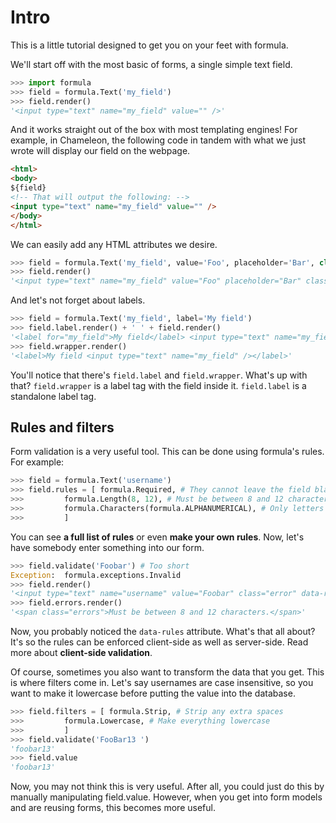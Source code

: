 # Intro

This is a little tutorial designed to get you on your feet with formula.

We'll start off with the most basic of forms, a single simple text field.

```python
>>> import formula
>>> field = formula.Text('my_field')
>>> field.render()
'<input type="text" name="my_field" value="" />'
```

And it works straight out of the box with most templating engines!  For example, in Chameleon, the following code in tandem with what we just wrote will display our field on the webpage.

```html
<html>
<body>
${field}
<!-- That will output the following: -->
<input type="text" name="my_field" value="" />
</body>
</html>
```

We can easily add any HTML attributes we desire.

```python
>>> field = formula.Text('my_field', value='Foo', placeholder='Bar', class=['baz', 'bop'])
>>> field.render()
'<input type="text" name="my_field" value="Foo" placeholder="Bar" class="baz bop" />'
```

And let's not forget about labels.

```python
>>> field = formula.Text('my_field', label='My field')
>>> field.label.render() + ' ' + field.render()
'<label for="my_field">My field</label> <input type="text" name="my_field" id="my_field" />'
>>> field.wrapper.render()
'<label>My field <input type="text" name="my_field" /></label>'
```

You'll notice that there's `field.label` and `field.wrapper`.  What's up with that?  `field.wrapper` is a label tag with the field inside it.  `field.label` is a standalone label tag.

## Rules and filters

Form validation is a very useful tool.  This can be done using formula's rules.  For example:

```python
>>> field = formula.Text('username')
>>> field.rules = [ formula.Required, # They cannot leave the field blank
>>>         formula.Length(8, 12), # Must be between 8 and 12 characters
>>>         formula.Characters(formula.ALPHANUMERICAL), # Only letters and numerals allowed
>>>         ]
```

You can see **a full list of rules** or even **make your own rules**.  Now, let's have somebody enter something into our form.

```python
>>> field.validate('Foobar') # Too short
Exception:  formula.exceptions.Invalid
>>> field.render()
'<input type="text" name="username" value="Foobar" class="error" data-rules="{\'required\':true,\'length\':[8,12],\'characters\':'abcdefghijklmnopqrstuvwxyzABCDEFGHIJKLMNOPQRSTUVWXYZ0123456789'}" />'
>>> field.errors.render()
'<span class="errors">Must be between 8 and 12 characters.</span>'
```

Now, you probably noticed the `data-rules` attribute.  What's that all about?  It's so the rules can be enforced client-side as well as server-side.  Read more about **client-side validation**.

Of course, sometimes you also want to transform the data that you get.  This is where filters come in.  Let's say usernames are case insensitive, so you want to make it lowercase before putting the value into the database.

```python
>>> field.filters = [ formula.Strip, # Strip any extra spaces
>>>         formula.Lowercase, # Make everything lowercase
>>>         ]
>>> field.validate('FooBar13 ')
'foobar13'
>>> field.value
'foobar13'
```

Now, you may not think this is very useful.  After all, you could just do this by manually manipulating field.value.  However, when you get into form models and are reusing forms, this becomes more useful.
